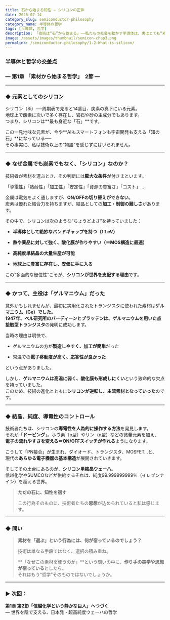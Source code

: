 ```yaml
---
title: 石から始まる知性 ― シリコンの正体
date: 2025-07-14
category_slug: semiconductor-philosophy
category_name: 半導体の哲学
tags: [半導体, 哲学]
description: 「技術は“石”から始まる」──私たちの社会を動かす半導体は、実はとても“素朴な素材”からできている。だが、その素材には、限りない論理と美学が宿る可能性がある。
image: /assets/images/thumbnail/semicon-chap3.png
permalink: /semiconductor-philosophy/1-2-What-is-silicon/
---
```

### 半導体と哲学の交差点
### ― 第1章  **「素材から始まる哲学」**　2節 ―
---
### ◆ 元素としてのシリコン

シリコン（Si）──周期表で見ると14番目、炭素の真下にいる元素。  
地球上で酸素に次いで多く存在し、岩石や砂の主成分でもあります。  
つまり、シリコンは**最も身近な「石」**です。

この一見地味な元素が、今や**AIもスマートフォンも宇宙開発も支える「知の石」**になっている──  
その事実に、私は技術以上の“物語”を感じずにはいられません。

---

### ◆ なぜ金属でも炭素でもなく、「シリコン」なのか？

技術者が素材を選ぶとき、その判断には**膨大な条件**が付きまといます。

「導電性」「熱耐性」「加工性」「安定性」「資源の豊富さ」「コスト」…

金属は電気をよく通しますが、**ON/OFFの切り替えができない**。  
炭素は優れた結合力を持ちますが、結晶としての**加工・制御の難しさ**があります。

その中で、シリコンは次のような“ちょうどよさ”を持っていました：

- **半導体として絶妙なバンドギャップを持つ（1.1 eV）**

- **熱や薬品に対して強く、酸化膜が作りやすい（＝MOS構造に最適）**

- **高純度単結晶の大量生産が可能**

- **地球上に豊富に存在し、安価に手に入る**

この“多面的な優位性”こそが、**シリコンが世界を支配する理由**です。

---

### ◆ かつて、主役は「ゲルマニウム」だった

意外かもしれませんが、最初に実用化されたトランジスタに使われた素材は**ゲルマニウム（Ge）**でした。  
1947年、**ベル研究所のバーディーンとブラッテン**は、ゲルマニウムを用いた**点接触型トランジスタ**の発明に成功します。

当時の理由は明快で、

- ゲルマニウムの方が**製造しやすく、加工が簡単**だった

- 常温での**電子移動度が高く、応答性が良かった**

という点がありました。

しかし、**ゲルマニウムは高温に弱く、酸化膜も形成しにくい**という致命的な欠点を持っていました。  
このため、技術の進化とともに**シリコンが逆転し、主流素材となっていった**のです。

---

### ◆ 結晶、純度、導電性のコントロール

技術者たちは、シリコンの**導電性を人為的に操作する方法**を発見します。  
それが「**ドーピング**」。ホウ素（p型）やリン（n型）などの微量元素を加え、  
**電子の流れやすさを変える＝ON/OFFスイッチが作れる**ようになります。

こうして「PN接合」が生まれ、ダイオード、トランジスタ、MOSFET…と、  
現代の**あらゆる電子機器の基本構造**が展開されていきます。

そしてその土台にあるのが、**シリコン単結晶ウェーハ**。  
信越化学やSUMCOなどが供給するそれは、純度99.999999999％（イレブンナイン）を超える世界。

> **ただの石に、知性を宿す**
> 
> この行為そのものに、技術者たちの**思想**が込められていると私は感じます。

---

### ◆ 問い

> **素材を「選ぶ」という行為には、何が宿っているのでしょう？**
> 
> 技術は単なる手段ではなく、選択の積み重ね。
> 
> **「なぜこの素材を使うのか」**という問いの中に、**作り手の美学や思想が宿っている**としたら、  
> それはもう“哲学”そのものではないでしょうか。

---

### ▶ 次回：

**第1章 第2節「信越化学という静かな巨人」へつづく**  
— 世界を陰で支える、日本発・超高純度ウェーハの哲学


